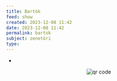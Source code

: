 ```yaml
---
title: Bartók
feed: show
created: 2023-12-08 11:42
date: 2023-12-08 11:42
permalink: bartok
subject: zenetöri
type: 
---
```


- 

<p style="text-align: center;"><img src="https://chart.googleapis.com/chart?cht=qr&chl=https://notes.andrasdenes.com/bartok&chs=180x180&choe=UTF-8&chld=L|2" alt="qr code"></p>
